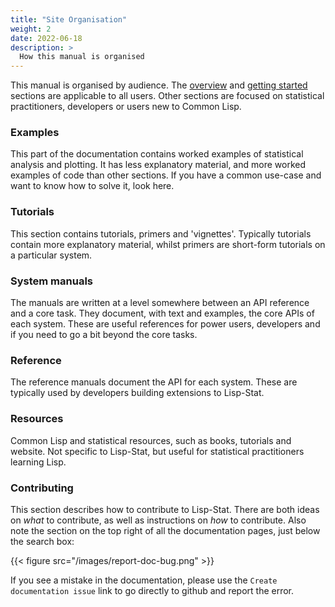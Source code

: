 ```yaml
---
title: "Site Organisation"
weight: 2
date: 2022-06-18
description: >
  How this manual is organised
---
```


This manual is organised by audience.  The [overview](/docs/overview/)
and [getting started](/docs/getting-started/) sections are applicable
to all users.  Other sections are focused on statistical practitioners,
developers or users new to Common Lisp.

<!--
### Core tasks
The sub-sections in [core tasks](/docs/tasks/) describe common tasks
for a statistical analysis workflow.  After reading these sections,
you should be able to perform a basic statistical analysis in most
scenarios.  These are task oriented documents, as opposed to system
oriented.
-->

### Examples
This part of the documentation contains worked examples of statistical
analysis and plotting.  It has less explanatory material, and more
worked examples of code than other sections.  If you have a common
use-case and want to know how to solve it, look here.

### Tutorials
This section contains tutorials, primers and 'vignettes'.  Typically
tutorials contain more explanatory material, whilst primers are
short-form tutorials on a particular system.

### System manuals
The manuals are written at a level somewhere between an API reference
and a core task.  They document, with text and examples, the core APIs
of each system.  These are useful references for power users,
developers and if you need to go a bit beyond the core tasks.

### Reference
The reference manuals document the API for each system.  These are
typically used by developers building extensions to Lisp-Stat.

### Resources
Common Lisp and statistical resources, such as books, tutorials and
website.  Not specific to Lisp-Stat, but useful for statistical
practitioners learning Lisp.

### Contributing
This section describes how to contribute to Lisp-Stat.  There are both
ideas on _what_ to contribute, as well as instructions on _how_ to
contribute.  Also note the section on the top right of all the
documentation pages, just below the search box:

{{< figure src="/images/report-doc-bug.png" >}}

If you see a mistake in the documentation, please use the `Create
documentation issue` link to go directly to github and report the
error.
